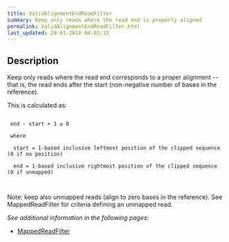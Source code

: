```yaml
---
title: ValidAlignmentEndReadFilter
summary: Keep only reads where the read end is properly aligned
permalink: ValidAlignmentEndReadFilter.html
last_updated: 29-03-2018 04:03:32
---
```


## Description

Keep only reads where the read end corresponds to a proper alignment -- that is, the read ends after the start
 (non-negative number of bases in the reference).

 <p>This is calculated as:</p>

 <p>
 <code>
 end - start + 1 &ge; 0<br>
 where<br>
  start = 1-based inclusive leftmost position of the clipped sequence (0 if no position)<br>
  end = 1-based inclusive rightmost position of the clipped sequence (0 if unmapped)<br>
 </code>
 </p>

 <p>Note: keep also unmapped reads (align to zero bases in the reference). See MappedReadFilter for criteria defining an unmapped read.</p>

<i>See additional information in the following pages:</i>

- [MappedReadFilter](MappedReadFilter.html)

